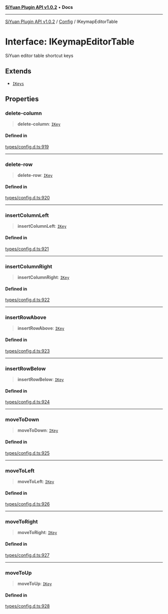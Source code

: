 [**SiYuan Plugin API v1.0.2**](../../../README.md) • **Docs**

---

[SiYuan Plugin API v1.0.2](../../../README.md) / [Config](../README.md) / IKeymapEditorTable

# Interface: IKeymapEditorTable

SiYuan editor table shortcut keys

## Extends

- [`IKeys`](IKeys.md)

## Properties

### delete-column

> **delete-column**: [`IKey`](IKey.md)

#### Defined in

[types/config.d.ts:919](https://github.com/siyuan-note/petal/tree/main/types/config.d.ts#L919)

---

### delete-row

> **delete-row**: [`IKey`](IKey.md)

#### Defined in

[types/config.d.ts:920](https://github.com/siyuan-note/petal/tree/main/types/config.d.ts#L920)

---

### insertColumnLeft

> **insertColumnLeft**: [`IKey`](IKey.md)

#### Defined in

[types/config.d.ts:921](https://github.com/siyuan-note/petal/tree/main/types/config.d.ts#L921)

---

### insertColumnRight

> **insertColumnRight**: [`IKey`](IKey.md)

#### Defined in

[types/config.d.ts:922](https://github.com/siyuan-note/petal/tree/main/types/config.d.ts#L922)

---

### insertRowAbove

> **insertRowAbove**: [`IKey`](IKey.md)

#### Defined in

[types/config.d.ts:923](https://github.com/siyuan-note/petal/tree/main/types/config.d.ts#L923)

---

### insertRowBelow

> **insertRowBelow**: [`IKey`](IKey.md)

#### Defined in

[types/config.d.ts:924](https://github.com/siyuan-note/petal/tree/main/types/config.d.ts#L924)

---

### moveToDown

> **moveToDown**: [`IKey`](IKey.md)

#### Defined in

[types/config.d.ts:925](https://github.com/siyuan-note/petal/tree/main/types/config.d.ts#L925)

---

### moveToLeft

> **moveToLeft**: [`IKey`](IKey.md)

#### Defined in

[types/config.d.ts:926](https://github.com/siyuan-note/petal/tree/main/types/config.d.ts#L926)

---

### moveToRight

> **moveToRight**: [`IKey`](IKey.md)

#### Defined in

[types/config.d.ts:927](https://github.com/siyuan-note/petal/tree/main/types/config.d.ts#L927)

---

### moveToUp

> **moveToUp**: [`IKey`](IKey.md)

#### Defined in

[types/config.d.ts:928](https://github.com/siyuan-note/petal/tree/main/types/config.d.ts#L928)
